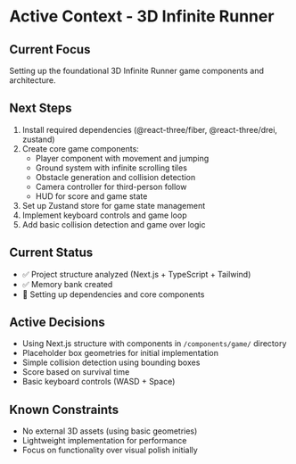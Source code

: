 # Active Context - 3D Infinite Runner

## Current Focus
Setting up the foundational 3D Infinite Runner game components and architecture.

## Next Steps
1. Install required dependencies (@react-three/fiber, @react-three/drei, zustand)
2. Create core game components:
   - Player component with movement and jumping
   - Ground system with infinite scrolling tiles
   - Obstacle generation and collision detection
   - Camera controller for third-person follow
   - HUD for score and game state
3. Set up Zustand store for game state management
4. Implement keyboard controls and game loop
5. Add basic collision detection and game over logic

## Current Status
- ✅ Project structure analyzed (Next.js + TypeScript + Tailwind)
- ✅ Memory bank created
- 🔄 Setting up dependencies and core components

## Active Decisions
- Using Next.js structure with components in `/components/game/` directory
- Placeholder box geometries for initial implementation
- Simple collision detection using bounding boxes
- Score based on survival time
- Basic keyboard controls (WASD + Space)

## Known Constraints
- No external 3D assets (using basic geometries)
- Lightweight implementation for performance
- Focus on functionality over visual polish initially 